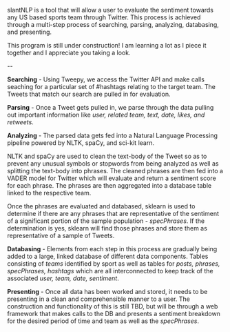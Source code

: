 

slantNLP is a tool that will allow a user to evaluate the sentiment towards any US based sports team through Twitter. This process is achieved through a multi-step process of searching, parsing, analyzing, databasing, and presenting.

This program is still under construction! I am learning a lot as I piece it together and I appreciate you taking a look.



--





**Searching** - 
Using Tweepy, we access the Twitter API and make calls seaching for a particular set of #hashtags relating to the target team. The Tweets that match our search are pulled in for evaluation.

**Parsing** - 
Once a Tweet gets pulled in, we parse through the data pulling out important information like _user, related team, text, date, likes, and retweets_. 

**Analyzing** -
The parsed data gets fed into a Natural Language Processing pipeline powered by NLTK, spaCy, and sci-kit learn. 

NLTK and spaCy are used to clean the text-body of the Tweet so as to prevent any unusual symbols or stopwords from being analyzed as well as splitting the text-body into phrases. The cleaned phrases are then fed into a VADER model for Twitter which will evaluate and return a sentiment score for each phrase. The phrases are then aggregated into a database table linked to the respective team.

Once the phrases are evaluated and databased, sklearn is used to determine if there are any phrases that are representative of the sentiment of a significant portion of the sample population - _specPhrases_. If the determination is yes, sklearn will find those phrases and store them as representative of a sample of Tweets.

**Databasing** -
Elements from each step in this process are gradually being added to a large, linked database of different data components. Tables consisting of _teams_ identified by sport as well as tables for _posts, phrases, specPhrases, hashtags_ which are all interconnected to keep track of the associated _user, team, date, sentiment_.

**Presenting** -
Once all data has been worked and stored, it needs to be presenting in a clean and comprehensible manner to a user. The construction and functionality of this is still TBD, but will be through a web framework that makes calls to the DB and presents a sentiment breakdown for the desired period of time and team as well as the _specPhrases_.
